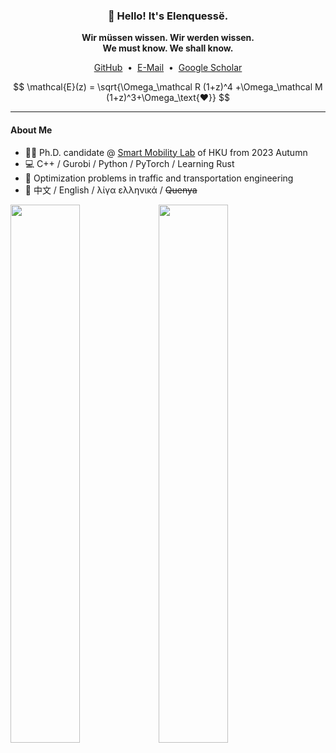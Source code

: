 <h3 align="center">👋 Hello! It's Elenquessë.</h3>

<p align="center"><b>
Wir müssen wissen. Wir werden wissen. <br>
We must know. We shall know.</b>
</p>

<p align="center">
<a href="https://github.com/Ecthelion-F">GitHub</a> &nbsp;•&nbsp; 
<a href="mailto:i@elen.moe"> E-Mail</a> &nbsp;•&nbsp;
<a href="https://scholar.google.com.hk/citations?user=J4G6F4oAAAAJ"> Google Scholar </a>
</p>

$$
\mathcal{E}(z) = \sqrt{\Omega_\mathcal R (1+z)^4 +\Omega_\mathcal M (1+z)^3+\Omega_\text{❤}}
$$

------

#### About Me

+ 👨‍🎓 Ph.D. candidate @ [Smart Mobility Lab](https://www.civil.hku.hk/kejintao) of HKU from 2023 Autumn
+ 💻 C++ / Gurobi / Python / PyTorch / Learning Rust
+ 🔭 Optimization problems in traffic and transportation engineering
+ 🎤 中文 / English / λίγα ελληνικά / ~~Quenya~~

<a href="https://github.com/Elenquesse"><img width="47%" src="https://github-readme-stats.vercel.app/api?username=Elenquesse&show_icons=true&count_private=true&hide_title=true&theme=vue&hide_border=true&include_all_commits=true&disable_animations=true"><img width="47%" src="https://github-readme-stats.vercel.app/api/top-langs?username=Elenquesse&hide_border=true&theme=default&layout=compact&card_width=495&hide=Jupyter+Notebook"><br></a>
